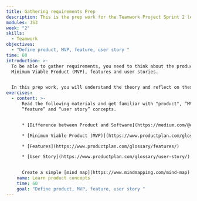 ```yaml
---
title: Gathering requirements Prep
description: This is the prep work for the Teamwork Project Sprint 2 lesson.
modules: JS3
week: "2"
skills:
  - Teamwork
objectives:
  - "Define product, MVP, feature, user story "
time: 60
introduction: >-
  To be able to gather requirements, you need to think about the product,
  Minimum Viable Product (MVP), features and user stories. 


  In this prep work, you will understand the theory and reflect on these concepts so that you are prepared for the exercises that will be done during the lesson.
exercises:
  - content: >-
      Read the following materials and get familiar with "product", “MVP”,
      “feature” and “user story” concepts. 


      * [Difference between Product and Software](https://medium.com/@escalesolutions/difference-between-product-and-software-abce6a7490)

      * [Minimum Viable Product (MVP)](https://www.productplan.com/glossary/minimum-viable-product/)

      * [Features](https://www.productplan.com/glossary/features/)

      * [User Story](https://www.productplan.com/glossary/user-story/)


      Create a simple [mind map](https://www.mindmapping.com/mind-map) with your ideas. *You will need this for the exercise in class.*
    name: Learn product concepts
    time: 60
    goal: "Define product, MVP, feature, user story "
---
```

